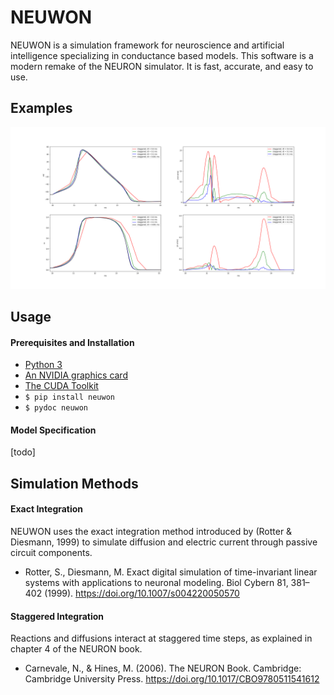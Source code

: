 # NEUWON

NEUWON is a simulation framework for neuroscience and artificial intelligence
specializing in conductance based models. This software is a modern remake of
the NEURON simulator. It is fast, accurate, and easy to use.

## Examples

![](neuwon/rxd/examples/HH/Staggered_Time_Steps.png)

## Usage

#### Prerequisites and Installation

* [Python 3](https://www.python.org/)
* [An NVIDIA graphics card](https://www.nvidia.com/en-us/geforce/)
* [The CUDA Toolkit](https://developer.nvidia.com/cuda-toolkit)
* `$ pip install neuwon`
* `$ pydoc neuwon`

#### Model Specification

[todo]

## Simulation Methods

#### Exact Integration

NEUWON uses the exact integration method introduced by (Rotter & Diesmann, 1999)
to simulate diffusion and electric current through passive circuit components.

* Rotter, S., Diesmann, M. Exact digital simulation of time-invariant linear
systems with applications to neuronal modeling. Biol Cybern 81, 381–402 (1999).
https://doi.org/10.1007/s004220050570

#### Staggered Integration

Reactions and diffusions interact at staggered time steps, as explained in
chapter 4 of the NEURON book.

* Carnevale, N., & Hines, M. (2006). The NEURON Book. Cambridge: Cambridge
University Press. https://doi.org/10.1017/CBO9780511541612

